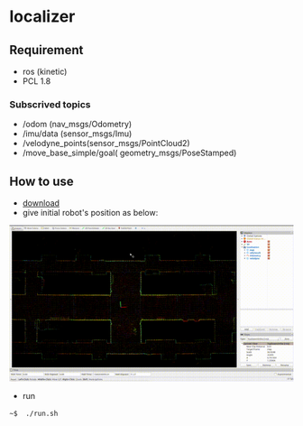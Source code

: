 # localizer

## Requirement
- ros (kinetic)
- PCL 1.8

### Subscrived topics
- /odom (nav_msgs/Odometry)
- /imu/data (sensor_msgs/Imu)
- /velodyne_points(sensor_msgs/PointCloud2)
- /move_base_simple/goal( geometry_msgs/PoseStamped)

## How to use
- [download](https://drive.google.com/file/d/1BaPeG6ogi5xXnTieIbWilvUuJZT4bIzt/view?usp=sharing)
- give initial robot's position as below:
<p align="center"><img src="example_data/init_pose.gif" width=600></p>

- run 
```
~$  ./run.sh
```

